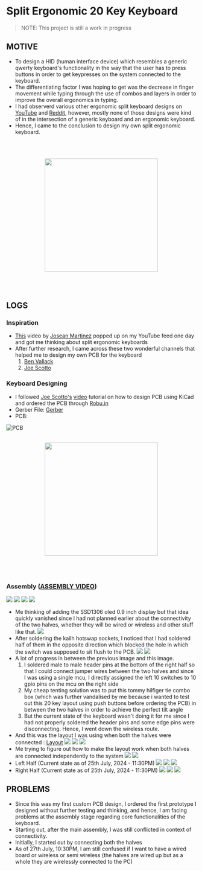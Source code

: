 # Split Ergonomic 20 Key Keyboard
> NOTE: This project is still a work in progress

## MOTIVE
- To design a HID (human interface device) which resembles a generic qwerty keyboard's functionality in the way that the user has to press buttons in order to get keypresses on the system connected to the keyboard.
- The differentiating factor I was hoping to get was the decrease in finger movement while typing through the use of combos and layers in order to improve the overall ergonomics in typing.
- I had observerd various other ergonomic split keyboard designs on [YouTube](https://youtube.com) and [Reddit](https://reddit.com), however, mostly none of those designs were kind of in the intersection of a generic keyboard and an ergonomic keyboard.
- Hence, I came to the conclusion to design my own split ergonomic keyboard.

<br><br><p align="center" style="margin-top=10rem;margin-bottom=10rem;"><img src="imgs/1.jpeg" height=300 style="display: block; margin-right: auto; margin-left: auto"></p><br><br>

## LOGS

### Inspiration

- [This](https://youtu.be/wTMcH7u-vu0?feature=shared) video by [Josean Martinez](https://www.youtube.com/@joseanmartinez) popped up on my YouTube feed one day and got me thinking about split ergonomic keyboards
- After further research, I came across these two wonderful channels that helped me to design my own PCB for the keyboard
    1. [Ben Vallack](https://www.youtube.com/@BenVallack)
    2. [Joe Scotto](https://www.youtube.com/@joe_scotto)

### Keyboard Designing

- I followed [Joe Scotto's](https://www.youtube.com/@joe_scotto) [video](https://youtu.be/8WXpGTIbxlQ?feature=shared) tutorial on how to design PCB using KiCad and ordered the PCB through [Robu.in](https://robu.in)
- Gerber File: [Gerber](reversible_20_gerber.zip)
- PCB: 

![PCB](imgs/pcb.jpeg)
<br><br><p align="center" style="margin-top=10rem;margin-bottom=10rem;"><img src="imgs/pcb.jpeg" height=300 style="display: block; margin-right: auto; margin-left: auto" desc="PCB"></p><br><br>

### Assembly ([ASSEMBLY VIDEO](https://youtu.be/sDFPSLh6BhQ?feature=shared))

![](imgs/25.jpeg)
![](imgs/24.jpeg)
![](imgs/23.jpeg)
![](imgs/26.jpeg)
- Me thinking of adding the SSD1306 oled 0.9 inch display but that idea quickly vanished since I had not planned earlier about the connectivity of the two halves, whether they will be wired or wireless and other stuff like that.
![](imgs/20.jpeg)
- After soldering the kailh hotswap sockets, I noticed that I had soldered half of them in the opposite direction which blocked the hole in which the switch was supposed to sit flush to the PCB.
![](imgs/17.jpeg)
![](imgs/16.jpeg)
- A lot of progress in between the previous image and this image.
    1. I soldered male to male header pins at the bottom of the right half so that I could connect jumper wires between the two halves and since I was using a single mcu, I directly assigned the left 10 switches to 10 gpio pins on the mcu on the right side
    2. My cheap tenting solution was to put this tommy hilfiger tie combo box (which was further vandalised by me because i wanted to test out this 20 key layout using push buttons before ordering the PCB) in between the two halves in order to achieve the perfect tilt angle
    3. But the current state of the keyboard wasn't doing it for me since I had not properly soldered the header pins and some edge pins were disconnecting. Hence, I went down the wireless route.
- And this was the layout I was using when both the halves were connected : [Layout](https://aditya23043.github.io/kb_layout/)
![](imgs/15.jpeg)
![](imgs/14.jpeg)
![](imgs/12.jpeg)
- Me trying to figure out how to make the layout work when both halves are connected independently to the system
![](imgs/11.jpeg)
![](imgs/9.jpeg)
- Left Half (Current state as of 25th July, 2024 - 11:30PM)
![](imgs/6.jpeg)
![](imgs/5.jpeg)
![](imgs/4.jpeg)
- Right Half (Current state as of 25th July, 2024 - 11:30PM)
![](imgs/3.jpeg)
![](imgs/2.jpeg)
![](imgs/1_1.jpeg)

## PROBLEMS

- Since this was my first custom PCB design, I ordered the first prototype I designed without further testing and thinking, and hence, I am facing problems at the assembly stage regarding core functionalities of the keyboard.
- Starting out, after the main assembly, I was still conflicted in context of connectivity.
- Initially, I started out by connecting both the halves
- As of 27th July, 10:30PM, I am still confused if I want to have a wired board or wireless or semi wireless (the halves are wired up but as a whole they are wirelessly connected to the PC)
